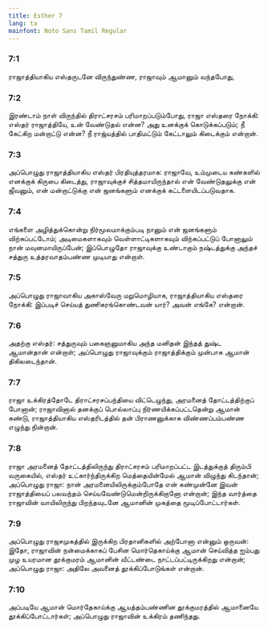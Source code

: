 ```yaml
---
title: Esther 7
lang: ta
mainfont: Noto Sans Tamil Regular
---
```


###  7:1

ராஜாத்தியாகிய எஸ்தருடனே விருந்துண்ண, ராஜாவும் ஆமானும் வந்தபோது,

###  7:2

இரண்டாம் நாள் விருந்தில் திராட்சரசம் பரிமாறப்படும்போது, ராஜா எஸ்தரை நோக்கி: எஸ்தர் ராஜாத்தியே, உன் வேண்டுதல் என்ன? அது உனக்குக் கொடுக்கப்படும்; நீ கேட்கிற மன்றாட்டு என்ன? நீ ராஜ்யத்தில் பாதிமட்டும் கேட்டாலும் கிடைக்கும் என்றான்.

###  7:3

அப்பொழுது ராஜாத்தியாகிய எஸ்தர் பிரதியுத்தரமாக: ராஜாவே, உம்முடைய கண்களில் எனக்குக் கிருபை கிடைத்து, ராஜாவுக்குச் சித்தமாயிருந்தால் என் வேண்டுதலுக்கு என் ஜீவனும், என் மன்றாட்டுக்கு என் ஜனங்களும் எனக்குக் கட்டளையிடப்படுவதாக.

###  7:4

எங்களை அழித்துக்கொன்று நிர்மூலமாக்கும்படி நானும் என் ஜனங்களும் விற்கப்பட்டோம்; அடிமைகளாகவும் வெள்ளாட்டிகளாகவும் விற்கப்பட்டுப் போனாலும் நான் மவுனமாயிருப்பேன்; இப்பொழுதோ ராஜாவுக்கு உண்டாகும் நஷ்டத்துக்கு அந்தச் சத்துரு உத்தரவாதம்பண்ண முடியாது என்றாள்.

###  7:5

அப்பொழுது ராஜாவாகிய அகாஸ்வேரு மறுமொழியாக, ராஜாத்தியாகிய எஸ்தரை நோக்கி: இப்படிச் செய்யத் துணிகரங்கொண்டவன் யார்? அவன் எங்கே? என்றான்.

###  7:6

அதற்கு எஸ்தர்: சத்துருவும் பகைஞனுமாகிய அந்த மனிதன் இந்தத் துஷ்ட ஆமான்தான் என்றாள்; அப்பொழுது ராஜாவுக்கும் ராஜாத்திக்கும் முன்பாக ஆமான் திகிலடைந்தான்.

###  7:7

ராஜா உக்கிரத்தோடே திராட்சரசப்பந்தியை விட்டெழுந்து, அரமனைத் தோட்டத்திற்குப் போனான்; ராஜாவினால் தனக்குப் பொல்லாப்பு நிர்ணயிக்கப்பட்டதென்று ஆமான் கண்டு, ராஜாத்தியாகிய எஸ்தரிடத்தில் தன் பிராணனுக்காக விண்ணப்பம்பண்ண எழுந்து நின்றான்.

###  7:8

ராஜா அரமனைத் தோட்டத்திலிருந்து திராட்சரசம் பரிமாறப்பட்ட இடத்துக்குத் திரும்பி வருகையில், எஸ்தர் உட்கார்ந்திருக்கிற மெத்தையின்மேல் ஆமான் விழுந்து கிடந்தான்; அப்பொழுது ராஜா: நான் அரமனையிலிருக்கும்போதே என் கண்முன்னே இவன் ராஜாத்தியைப் பலவந்தம் செய்யவேண்டுமென்றிருக்கிறானோ என்றான்; இந்த வார்த்தை ராஜாவின் வாயிலிருந்து பிறந்தவுடனே ஆமானின் முகத்தை மூடிப்போட்டார்கள்.

###  7:9

அப்பொழுது ராஜசமுகத்தில் இருக்கிற பிரதானிகளில் அற்போனா என்னும் ஒருவன்: இதோ, ராஜாவின் நன்மைக்காகப் பேசின மொர்தெகாய்க்கு ஆமான் செய்வித்த ஐம்பது முழ உயரமான தூக்குமரம் ஆமானின் வீட்டண்டை நாட்டப்பட்டிருக்கிறது என்றான்; அப்பொழுது ராஜா: அதிலே அவனைத் தூக்கிப்போடுங்கள் என்றான்.

###  7:10

அப்படியே ஆமான் மொர்தேகாய்க்கு ஆயத்தம்பண்ணின தூக்குமரத்தில் ஆமானையே தூக்கிப்போட்டார்கள்; அப்பொழுது ராஜாவின் உக்கிரம் தணிந்தது.

